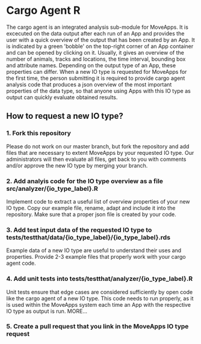# Cargo Agent R

The cargo agent is an integrated analysis sub-module for MoveApps. It is excecuted on the data output after each run of an App and provides the user with a quick overview of the output that has been created by an App. It is indicated by a green 'bobble' on the top-right corner of an App container and can be opened by clicking on it. Usually, it gives an overview of the number of animals, tracks and locations, the time interval, bounding box and attribute names. Depending on the output type of an App, these properties can differ. When a new IO type is requested for MoveApps for the first time, the person submitting it is required to provide cargo agent analysis code that produces a json overview of the most important properties of the data type, so that anyone using Apps with this IO type as output can quickly evaluate obtained results.

## How to request a new IO type?

### 1. Fork this repository

Please do not work on our master branch, but fork the repository and add files that are necessary to extent MoveApps by your requested IO type. Our administrators will then evaluate all files, get back to you with comments and/or approve the new IO type by merging your branch.

### 2. Add analyis code for the IO type overview as a file src/analyzer/{io_type_label}.R

Implement code to extract a useful list of overview properties of your new IO type. Copy our example file, rename, adapt and include it into the repository. Make sure that a proper json file is created by your code.

### 3. Add test input data of the requested IO type to tests/testthat/data/{io_type_label}/{io_type_label}.rds

Example data of a new IO type are useful to understand their uses and properties. Provide 2-3 example files that properly work with your cargo agent code.

### 4. Add unit tests into tests/testthat/analyzer/{io_type_label}.R

Unit tests ensure that edge cases are considered sufficiently by open code like the cargo agent of a new IO type. This code needs to run properly, as it is used within the MoveApps system each time an App with the respective IO type as output is run. MORE...

### 5. Create a pull request that you link in the MoveApps IO type request
